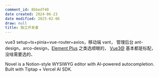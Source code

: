 ```yaml
---
comment_id: 8bbedf40
date created: 2024-06-23
date modified: 2025-02-06
draw: null
title: 独立开发者
---
```

vue3 setup+ts+pinia+vue-router+axios，移动端 vant，
管理后台 ant-design，arco-design，[Element Plus](Element%20Plus.md) 之类选顺眼的，
[Vue3@](Vue3@.md) 基本都是标配，没啥需要选的、

Novel is a Notion-style WYSIWYG editor with AI-powered autocompletion. Built with Tiptap + Vercel AI SDK.
